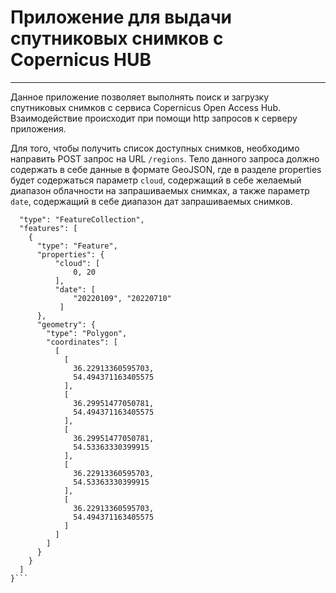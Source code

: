 # Приложение для выдачи спутниковых снимков с Copernicus HUB

---
Данное приложение позволяет выполнять поиск и загрузку спутниковых
снимков с сервиса Copernicus Open Access Hub. Взаимодействие происходит
при помощи http запросов к серверу приложения.

Для того, чтобы получить список доступных снимков, необходимо направить
POST запрос на URL `/regions`. Тело данного запроса должно содержать
в себе данные в формате GeoJSON, где в разделе properties будет
содержаться параметр `cloud`, содержащий в себе желаемый диапазон
облачности на запрашиваемых снимках, а также параметр `date`,
содержащий в себе диапазон дат запрашиваемых снимков. 

```{
  "type": "FeatureCollection",
  "features": [
    {
      "type": "Feature",
      "properties": {
          "cloud": [
              0, 20
          ],
          "date": [
              "20220109", "20220710"
           ]
      },
      "geometry": {
        "type": "Polygon",
        "coordinates": [
          [
            [
              36.22913360595703,
              54.494371163405575
            ],
            [
              36.29951477050781,
              54.494371163405575
            ],
            [
              36.29951477050781,
              54.53363330399915
            ],
            [
              36.22913360595703,
              54.53363330399915
            ],
            [
              36.22913360595703,
              54.494371163405575
            ]
          ]
        ]
      }
    }
  ]
}```

